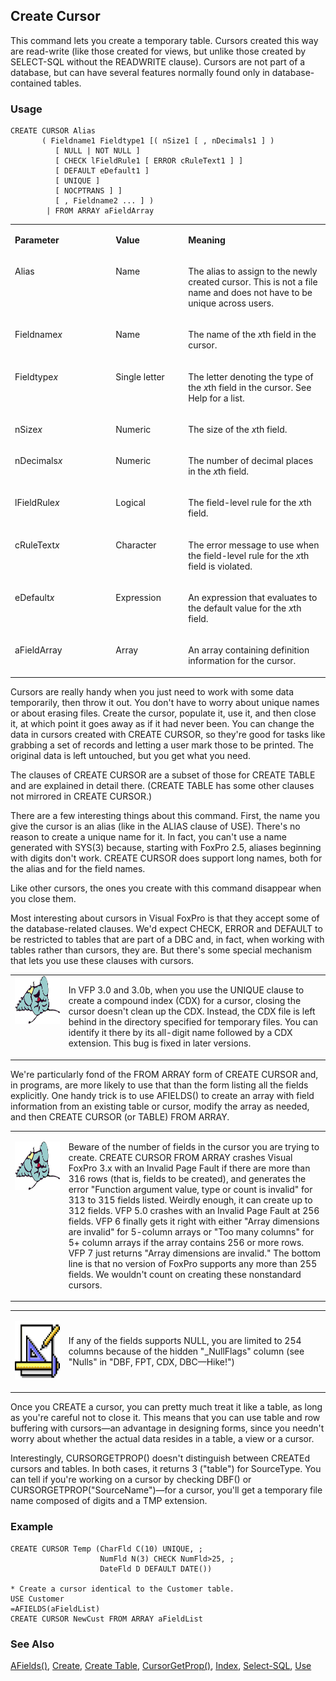 ## Create Cursor

This command lets you create a temporary table. Cursors created this way are read-write (like those created for views, but unlike those created by SELECT-SQL without the READWRITE clause). Cursors are not part of a database, but can have several features normally found only in database-contained tables.

### Usage

```foxpro
CREATE CURSOR Alias
       ( Fieldname1 Fieldtype1 [( nSize1 [ , nDecimals1 ] )
          [ NULL | NOT NULL ]
          [ CHECK lFieldRule1 [ ERROR cRuleText1 ] ]
          [ DEFAULT eDefault1 ]
          [ UNIQUE ]
          [ NOCPTRANS ] ]
          [ , Fieldname2 ... ] )
        | FROM ARRAY aFieldArray
```
<table>
<tr>
  <td width="32%" valign="top">
  <p><b>Parameter</b></p>
  </td>
  <td width=23% valign=top>
  <p><b>Value</b></p>
  </td>
  <td width=45% valign=top>
  <p><b>Meaning</b></p>
  </td>
 </tr>
<tr>
  <td width="32%" valign="top">
  <p>Alias</p>
  </td>
  <td width=23% valign=top>
  <p>Name</p>
  </td>
  <td width=45% valign=top>
  <p>The alias to assign to the newly created cursor. This is not a file name and does not have to be unique across users.</p>
  </td>
 </tr>
<tr>
  <td width="32%" valign="top">
  <p>Fieldname<i>x</i></p>
  </td>
  <td width=23% valign=top>
  <p>Name</p>
  </td>
  <td width=45% valign=top>
  <p>The name of the <i>x</i>th field in the cursor.</p>
  </td>
 </tr>
<tr>
  <td width="32%" valign="top">
  <p>Fieldtype<i>x</i></p>
  </td>
  <td width=23% valign=top>
  <p>Single letter</p>
  </td>
  <td width=45% valign=top>
  <p>The letter denoting the type of the <i>x</i>th field in the cursor. See Help for a list.</p>
  </td>
 </tr>
<tr>
  <td width="32%" valign="top">
  <p>nSize<i>x</i></p>
  </td>
  <td width=23% valign=top>
  <p>Numeric</p>
  </td>
  <td width=45% valign=top>
  <p>The size of the <i>x</i>th field.</p>
  </td>
 </tr>
<tr>
  <td width="32%" valign="top">
  <p>nDecimals<i>x</i></p>
  </td>
  <td width=23% valign=top>
  <p>Numeric</p>
  </td>
  <td width=45% valign=top>
  <p>The number of decimal places in the <i>x</i>th field.</p>
  </td>
 </tr>
<tr>
  <td width="32%" valign="top">
  <p>lFieldRule<i>x</i></p>
  </td>
  <td width=23% valign=top>
  <p>Logical</p>
  </td>
  <td width=45% valign=top>
  <p>The field-level rule for the <i>x</i>th field.</p>
  </td>
 </tr>
<tr>
  <td width="32%" valign="top">
  <p>cRuleText<i>x</i></p>
  </td>
  <td width=23% valign=top>
  <p>Character</p>
  </td>
  <td width=45% valign=top>
  <p>The error message to use when the field-level rule for the <i>x</i>th field is violated.</p>
  </td>
 </tr>
<tr>
  <td width="32%" valign="top">
  <p>eDefault<i>x</i></p>
  </td>
  <td width=23% valign=top>
  <p>Expression</p>
  </td>
  <td width=45% valign=top>
  <p>An expression that evaluates to the default value for the <I>x</i>th field.</p>
  </td>
 </tr>
<tr>
  <td width="32%" valign="top">
  <p>aFieldArray</p>
  </td>
  <td width=23% valign=top>
  <p>Array</p>
  </td>
  <td width=45% valign=top>
  <p>An array containing definition information for the cursor.</p>
  </td>
 </tr>
</table>

Cursors are really handy when you just need to work with some data temporarily, then throw it out. You don't have to worry about unique names or about erasing files. Create the cursor, populate it, use it, and then close it, at which point it goes away as if it had never been. You can change the data in cursors created with CREATE CURSOR, so they're good for tasks like grabbing a set of records and letting a user mark those to be printed. The original data is left untouched, but you get what you need.

The clauses of CREATE CURSOR are a subset of those for CREATE TABLE and are explained in detail there. (CREATE TABLE has some other clauses not mirrored in CREATE CURSOR.)

There are a few interesting things about this command. First, the name you give the cursor is an alias (like in the ALIAS clause of USE). There's no reason to create a unique name for it. In fact, you can't use a name generated with SYS(3) because, starting with FoxPro 2.5, aliases beginning with digits don't work. CREATE CURSOR does support long names, both for the alias and for the field names.

Like other cursors, the ones you create with this command disappear when you close them.

Most interesting about cursors in Visual FoxPro is that they accept some of the database-related clauses. We'd expect CHECK, ERROR and DEFAULT to be restricted to tables that are part of a DBC and, in fact, when working with tables rather than cursors, they are. But there's some special mechanism that lets you use these clauses with cursors. 

<table>
<tr>
  <td width="17%" valign="top">
<img width="95" height="77" src="fixbug1.gif">
  </td>
  <td width=83%>
  <p>In VFP 3.0 and 3.0b, when you use the UNIQUE clause to create a compound index (CDX) for a cursor, closing the cursor doesn't clean up the CDX. Instead, the CDX file is left behind in the directory specified for temporary files. You can identify it there by its all-digit name followed by a CDX extension. This bug is fixed in later versions.</p>
  </td>
 </tr>
</table>

We're particularly fond of the FROM ARRAY form of CREATE CURSOR and, in programs, are more likely to use that than the form listing all the fields explicitly. One handy trick is to use AFIELDS() to create an array with field information from an existing table or cursor, modify the array as needed, and then CREATE CURSOR (or TABLE) FROM ARRAY. 

<table>
<tr>
  <td width="17%" valign="top">
<p><img width="94" height="78" src="fixbug1.gif">
  </td>
  <td width=83%>
  <p>Beware of the number of fields in the cursor you are trying to create. CREATE CURSOR FROM ARRAY crashes Visual FoxPro 3.x with an Invalid Page Fault if there are more than 316 rows (that is, fields to be created), and generates the error &quot;Function argument value, type or count is invalid&quot; for 313 to 315 fields listed. Weirdly enough, it can create up to 312 fields. VFP 5.0 crashes with an Invalid Page Fault at 256 fields. VFP 6 finally gets it right with either &quot;Array dimensions are invalid&quot; for 5-column arrays or &quot;Too many columns&quot; for 5+ column arrays if the array contains 256 or more rows. VFP 7 just returns &quot;Array dimensions are invalid.&quot; The bottom line is that no version of FoxPro supports any more than 255 fields. We wouldn't count on creating these nonstandard cursors.</p>
  </td>
 </tr>
</table>

<table>
<tr>
  <td width="17%" valign="top">
<p><img width="94" height="94" src="Design.gif">
  </td>
  <td width=83%>
  <p>If any of the fields supports NULL, you are limited to 254 columns because of the hidden &quot;_NullFlags&quot; column (see &quot;Nulls&quot; in &quot;DBF, FPT, CDX, DBC&mdash;Hike!&quot;)</p>
  </td>
 </tr>
</table>

Once you CREATE a cursor, you can pretty much treat it like a table, as long as you're careful not to close it. This means that you can use table and row buffering with cursors&mdash;an advantage in designing forms, since you needn't worry about whether the actual data resides in a table, a view or a cursor.

Interestingly, CURSORGETPROP() doesn't distinguish between CREATEd cursors and tables. In both cases, it returns 3 ("table") for SourceType. You can tell if you're working on a cursor by checking DBF() or CURSORGETPROP("SourceName")&mdash;for a cursor, you'll get a temporary file name composed of digits and a TMP extension.

### Example

```foxpro
CREATE CURSOR Temp (CharFld C(10) UNIQUE, ;
                    NumFld N(3) CHECK NumFld>25, ;
                    DateFld D DEFAULT DATE())

* Create a cursor identical to the Customer table.
USE Customer
=AFIELDS(aFieldList)
CREATE CURSOR NewCust FROM ARRAY aFieldList
```
### See Also

[AFields()](s4g292.md), [Create](s4g069.md), [Create Table](s4g071.md), [CursorGetProp()](s4g348.md), [Index](s4g074.md), [Select-SQL](s4g088.md), [Use](s4g424.md)